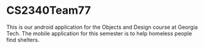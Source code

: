 # CS2340Team77
This is our android application for the Objects and Design course at Georgia Tech. The mobile application for this semester is to help homeless people find shelters.
